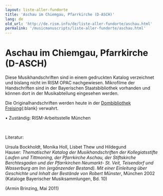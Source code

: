 ```yaml
---
layout: liste-aller-fundorte
title: 'Aschau im Chiemgau, Pfarrkirche (D-ASCH)'
lang: de
old_url: 'http://de.rism.info/de/liste-aller-fundorte/aschau.html'
permalink: '/musicmanuscripts/liste-aller-fundorte/aschau.html'
---
```



# Aschau im Chiemgau, Pfarrkirche (D-ASCH)

Diese Musikhandschriften sind in einem gedruckten Katalog verzeichnet und bislang nicht im RISM OPAC nachgewiesen. Mikrofilme der Handschriften sind in der Bayerischen Staatsbibliothek vorhanden und können dort in der Musikabteilung eingesehen werden.

Die Originalhandschriften werden heute in der [Dombibliothek Freising](http://www.erzbistum-muenchen.de/Dioezesanbibliothek "Opens external link in new window"){:blank} verwahrt.

• Zuständig: RISM-Arbeitsstelle München

&nbsp;

Literatur:

Ursula Bockholdt, Monika Holl, Lisbet Thew und Hildegund Hauser:&nbsp;_Thematischer Katalog der Musikhandschriften der Kollegiatsstifte Laufen und Tittmoning, der Pfarrkirche Aschau, der Stiftskirche Berchtesgaden und der Pfarrkirchen Neumarkt- St. Veit, Teisendorf und Wasserburg am Inn (ergänzender Bestand). Mit einer Einleitung über Geschichte und Inhalt der Bestände von Robert Münster_, München 2002 (Kataloge Bayerischer Musiksammlungen, Bd. 10)

(Armin Brinzing, Mai 2011)

